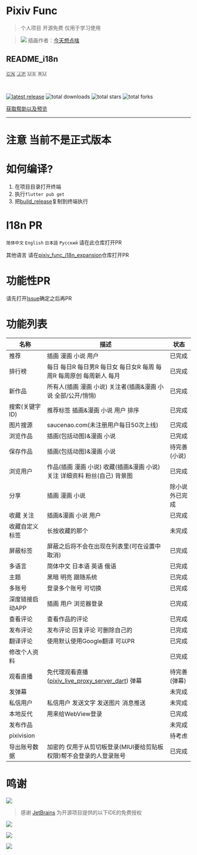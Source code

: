 # Pixiv Func

> 个人项目 开源免费 仅用于学习使用

> ![](https://cdn.jsdelivr.net/gh/git-xiaocao/pixiv_func_mobile/gh-proj-1.jpg)
> 插画作者：[今天想点啥](https://www.pixiv.net/users/17098347)
## README_i18n
[:cn:](./README.md) [:jp:](./README_ja.md) :us: :ru:

<br/>

[![latest release](https://img.shields.io/github/release/git-xiaocao/pixiv_func_mobile?label=latest%20release)](https://github.com/xiao-cao-x/pixiv_func_mobile/releases/latest)
![total downloads](https://img.shields.io/github/downloads/git-xiaocao/pixiv_func_mobile/total.svg?label=total%20downloads)
![total stars](https://img.shields.io/github/stars/git-xiaocao/pixiv_func_mobile?label=total%20stars)
![total forks](https://img.shields.io/github/forks/git-xiaocao/pixiv_func_mobile?label=total%20forks)


[获取帮助以及预览](https://pixiv.xiaocao.moe/#/pixiv-func/mobile)

---

# 注意 当前不是正式版本

# 如何编译?

1. 在项目目录打开终端
2. 执行`flutter pub get`
3. 把[build_release](./build_release)复制到终端执行

# I18n PR
`简体中文` `English` `日本語` `Русский` 请在此仓库打开PR

其他语言 请在[pixiv_func_i18n_expansion](https://github.com/git-xiaocao/pixiv_func_i18n_expansion)仓库打开PR

# 功能性PR

请先打开[Issue](https://github.com/git-xiaocao/pixiv_func_mobile/issues/new)确定之后再PR

# 功能列表

| 名称         | 描述                                                                                                      | 状态      |
|------------|---------------------------------------------------------------------------------------------------------|---------|
| 推荐         | 插画 漫画 小说 用户                                                                                             | 已完成     |
| 排行榜        | 每日 每日R 每日男R 每日女 每日女R 每周 每周R 每周原创 每周新人 每月                                                                | 已完成     |
| 新作品        | 所有人(插画 漫画 小说) 关注者(插画&漫画 小说 全部/公开/悄悄)                                                                    | 已完成     |
| 搜索(关键字 ID) | 推荐标签 插画&漫画 小说 用户 排序                                                                                     | 已完成     |
| 图片搜源       | saucenao.com(未注册用户每日50次上线)                                                                              | 已完成     |
| 浏览作品       | 插画(包括动图)&漫画 小说                                                                                          | 已完成     |
| 保存作品       | 插画(包括动图)&漫画 小说                                                                                          | 待完善(小说) |
| 浏览用户       | 作品(插画 漫画 小说) 收藏(插画&漫画 小说) 关注 详细资料 粉丝(自己) 背景图                                                            | 已完成     |
| 分享         | 插画 漫画 小说                                                                                                | 除小说外已完成 |
| 收藏 关注      | 插画&漫画 小说 用户                                                                                             | 已完成     |
| 收藏自定义标签    | 长按收藏的那个                                                                                                 | 未完成     |
| 屏蔽标签       | 屏蔽之后将不会在出现在列表里(可在设置中取消)                                                                                 | 已完成     |
| 多语言        | 简体中文 日本语 英语 俄语                                                                                          | 已完成     |
| 主题         | 黑暗 明亮 跟随系统                                                                                              | 已完成     |
| 多账号        | 登录多个账号 可切换                                                                                              | 已完成     |
| 深度链接启动APP  | 插画 用户 浏览器登录                                                                                             | 已完成     |
| 查看评论       | 查看作品的评论                                                                                                 | 已完成     |
| 发布评论       | 发布评论 回复评论 可删除自己的                                                                                        | 已完成     |
| 翻译评论       | 使用默认使用Google翻译 可以PR                                                                                     | 已完成     |
| 修改个人资料     |                                                                                                         | 已完成     |
| 观看直播       | 免代理观看直播([pixiv_live_proxy_server_dart](https://github.com/git-xiaocao/pixiv_live_proxy_server_dart)) 弹幕 | 待完善(弹幕) |
| 发弹幕        |                                                                                                         | 未完成     |
| 私信用户       | 私信用户 发送文字 发送图片 消息推送                                                                                     | 未完成     |
| 本地反代       | 用来给WebView登录                                                                                            | 已完成     |
| 发布作品       |                                                                                                         | 未完成     |
| pixivision |                                                                                                         | 待考虑     |
| 导出账号数据     | 加密的 仅用于从剪切板登录(MIUI要给剪贴板权限)帮不会登录的人登录账号                                                                   | 已完成     |


# 鸣谢

[![](https://resources.jetbrains.com/storage/products/company/brand/logos/jb_beam.svg)](https://www.jetbrains.com/?from=git-xiaocao/pixiv_func_mobile)

> 感谢 [JetBrains](https://www.jetbrains.com/?from=git-xiaocao/pixiv_func_mobile) 为开源项目提供的以下IDE的免费授权


[![](https://resources.jetbrains.com/storage/products/company/brand/logos/IntelliJ_IDEA.svg)](https://www.jetbrains.com/idea/?from=git-xiaocao/pixiv_func_mobile)

[![](https://resources.jetbrains.com/storage/products/company/brand/logos/GoLand.svg)](https://www.jetbrains.com/go/?from=git-xiaocao/pixiv_func_mobile)

[![](https://resources.jetbrains.com/storage/products/company/brand/logos/DataGrip.svg)](https://www.jetbrains.com/datagrip/?from=git-xiaocao/pixiv_func_mobile)  



